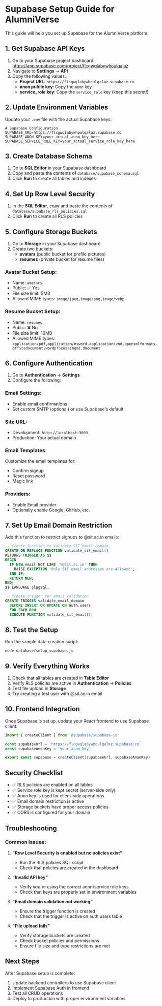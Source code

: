 # Supabase Setup Guide for AlumniVerse

This guide will help you set up Supabase for the AlumniVerse platform.

## 1. Get Supabase API Keys

1. Go to your Supabase project dashboard: https://app.supabase.com/project/flcgwqlabywhoulqalaz
2. Navigate to **Settings** → **API**
3. Copy the following values:
   - **Project URL**: `https://flcgwqlabywhoulqalaz.supabase.co`
   - **anon public key**: Copy the `anon` key
   - **service_role key**: Copy the `service_role` key (keep this secret!)

## 2. Update Environment Variables

Update your `.env` file with the actual Supabase keys:

```env
# Supabase Configuration
SUPABASE_URL=https://flcgwqlabywhoulqalaz.supabase.co
SUPABASE_ANON_KEY=your_actual_anon_key_here
SUPABASE_SERVICE_ROLE_KEY=your_actual_service_role_key_here
```

## 3. Create Database Schema

1. Go to **SQL Editor** in your Supabase dashboard
2. Copy and paste the contents of `database/supabase_schema.sql`
3. Click **Run** to create all tables and indexes

## 4. Set Up Row Level Security

1. In the **SQL Editor**, copy and paste the contents of `database/supabase_rls_policies.sql`
2. Click **Run** to create all RLS policies

## 5. Configure Storage Buckets

1. Go to **Storage** in your Supabase dashboard
2. Create two buckets:
   - **avatars** (public bucket for profile pictures)
   - **resumes** (private bucket for resume files)

### Avatar Bucket Setup:
- Name: `avatars`
- Public: ✅ Yes
- File size limit: 5MB
- Allowed MIME types: `image/jpeg,image/png,image/webp`

### Resume Bucket Setup:
- Name: `resumes`
- Public: ❌ No
- File size limit: 10MB
- Allowed MIME types: `application/pdf,application/msword,application/vnd.openxmlformats-officedocument.wordprocessingml.document`

## 6. Configure Authentication

1. Go to **Authentication** → **Settings**
2. Configure the following:

### Email Settings:
- Enable email confirmations
- Set custom SMTP (optional) or use Supabase's default

### Site URL:
- Development: `http://localhost:3000`
- Production: Your actual domain

### Email Templates:
Customize the email templates for:
- Confirm signup
- Reset password
- Magic link

### Providers:
- Enable Email provider
- Optionally enable Google, GitHub, etc.

## 7. Set Up Email Domain Restriction

Add this function to restrict signups to @sit.ac.in emails:

```sql
-- Create function to validate SIT email domain
CREATE OR REPLACE FUNCTION validate_sit_email()
RETURNS TRIGGER AS $$
BEGIN
  IF NEW.email NOT LIKE '%@sit.ac.in' THEN
    RAISE EXCEPTION 'Only SIT email addresses are allowed';
  END IF;
  RETURN NEW;
END;
$$ LANGUAGE plpgsql;

-- Create trigger for email validation
CREATE TRIGGER validate_email_domain
  BEFORE INSERT OR UPDATE ON auth.users
  FOR EACH ROW
  EXECUTE FUNCTION validate_sit_email();
```

## 8. Test the Setup

Run the sample data creation script:

```bash
node database/setup_supabase.js
```

## 9. Verify Everything Works

1. Check that all tables are created in **Table Editor**
2. Verify RLS policies are active in **Authentication** → **Policies**
3. Test file upload in **Storage**
4. Try creating a test user with @sit.ac.in email

## 10. Frontend Integration

Once Supabase is set up, update your React frontend to use Supabase client:

```javascript
import { createClient } from '@supabase/supabase-js'

const supabaseUrl = 'https://flcgwqlabywhoulqalaz.supabase.co'
const supabaseAnonKey = 'your_anon_key'

export const supabase = createClient(supabaseUrl, supabaseAnonKey)
```

## Security Checklist

- ✅ RLS policies are enabled on all tables
- ✅ Service role key is kept secret (server-side only)
- ✅ Anon key is used for client-side operations
- ✅ Email domain restriction is active
- ✅ Storage buckets have proper access policies
- ✅ CORS is configured for your domain

## Troubleshooting

### Common Issues:

1. **"Row Level Security is enabled but no policies exist"**
   - Run the RLS policies SQL script
   - Check that policies are created in the dashboard

2. **"Invalid API key"**
   - Verify you're using the correct anon/service role keys
   - Check that keys are properly set in environment variables

3. **"Email domain validation not working"**
   - Ensure the trigger function is created
   - Check that the trigger is active on auth.users table

4. **"File upload fails"**
   - Verify storage buckets are created
   - Check bucket policies and permissions
   - Ensure file size and type restrictions are met

## Next Steps

After Supabase setup is complete:
1. Update backend controllers to use Supabase client
2. Implement Supabase Auth in frontend
3. Test all CRUD operations
4. Deploy to production with proper environment variables
